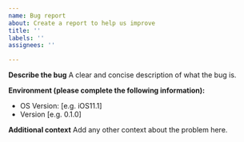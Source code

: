 ```yaml
---
name: Bug report
about: Create a report to help us improve
title: ''
labels: ''
assignees: ''

---
```


**Describe the bug**
A clear and concise description of what the bug is.

**Environment (please complete the following information):**
 - OS Version: [e.g. iOS11.1]
 - Version [e.g. 0.1.0]

**Additional context**
Add any other context about the problem here.
